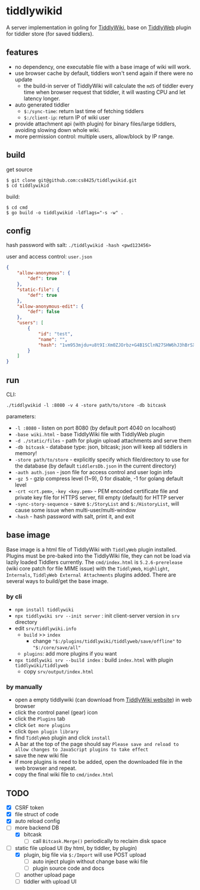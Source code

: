 # tiddlywikid

A server implementation in goling for [TiddlyWiki](http://tiddlywiki.com/), base on [TiddlyWeb](http://tiddlyweb.com/) plugin for tiddler store (for saved tiddlers).

## features

* no dependency, one executable file with a base image of wiki will work.
* use browser cache by default, tiddlers won't send again if there were no update
	* the build-in server of TiddlyWiki will calculate the `md5` of tiddler every time when browser request that tiddler, it will wasting CPU and let latency longer.
* auto generated tiddler
	* `$:/sync-time`: return last time of fetching tiddlers
	* `$:/client-ip`: return IP of wiki user
* provide attachment api (with plugin) for binary files/large tiddlers, avoiding slowing down whole wiki.
* more permission control: multiple users, allow/block by IP range.

## build

get source

	$ git clone git@github.com:cs8425/tiddlywikid.git
	$ cd tiddlywikid

build:

	$ cd cmd
	$ go build -o tiddlywikid -ldflags="-s -w" .

## config

hash password with salt: `./tiddlywikid -hash <pwd123456>`

user and access control: `user.json`

```json
{
	"allow-anonymous": {
		"def": true
	},
	"static-file": {
		"def": true
	},
	"allow-anonymous-edit": {
		"def": false
	},
	"users": [
		{
			"id": "test",
			"name": "",
			"hash": "1vm953mjdu+u8t9I:Xm0ZJOrbz+G4B1SClnN27SHW6hJ3hBrSXBf4pBemYEQ="
		}
	]
}
```

## run

CLI:

	./tiddlywikid -l :8080 -v 4 -store path/to/store -db bitcask

parameters:

* `-l :8080` - listen on port 8080 (by default port 4040 on localhost)
* `-base wiki.html` - base TiddlyWiki file with TiddlyWeb plugin
* `-d ./static/files` - path for plugin upload attachments and serve them
* `-db bitcask` - database type: json, bitcask; json will keep all tiddlers in memory! 
* `-store path/to/store` - explicitly specify which file/directory to use for the database (by default `tiddlersDb.json` in the current directory)
* `-auth auth.json` - json file for access control and user login info
* `-gz 5` - gzip compress level (1~9), 0 for disable, -1 for golang default level
* `-crt <crt.pem>`, `-key <key.pem>` - PEM encoded certificate file and private key file for HTTPS server, fill empty (default) for HTTP server
* `-sync-story-sequence` - save `$:/StoryList` and `$:/HistoryList`, will cause some issue when multi-user/multi-window
* `-hash` - hash password with salt, print it, and exit


## base image

Base image is a html file of TiddlyWiki with `TiddlyWeb` plugin installed.
Plugins must be pre-baked into the TiddlyWiki file, they can not be load via lazily loaded Tiddlers currently.
The `cmd/index.html` is `5.2.6-prerelease` (wiki core patch for file MIME issue) with the `TiddlyWeb`, `Highlight`, `Internals`, `TiddlyWeb External Attachments` plugins added.
There are several ways to build/get the base image.

### by cli
* `npm install tiddlywiki`
* `npx tiddlywiki srv --init server` : init client-server version in `srv` directory
* edit `srv/tiddlywiki.info`
	* `build` >> `index`
		* change `"$:/plugins/tiddlywiki/tiddlyweb/save/offline"` to `"$:/core/save/all"`
	* `plugins`: add more plugins if you want
* `npx tiddlywiki srv --build index` : build `index.html` with plugin `tiddlywiki/tiddlyweb`
	* copy `srv/output/index.html`

### by manually
* open a empty tiddlywiki (can download from [TiddlyWiki website](https://tiddlywiki.com/#GettingStarted)) in web browser
* click the control panel (gear) icon
* click the `Plugins` tab
* click `Get more plugins`
* click `Open plugin library`
* find `TiddlyWeb` plugin and click `install`
* A bar at the top of the page should say `Please save and reload to allow changes to JavaScript plugins to take effect`
* save the new wiki file
* if more plugins is need to be added, open the downloaded file in the web browser and repeat.
* copy the final wiki file to `cmd/index.html`

## TODO

* [x] CSRF token
* [x] file struct of code
* [x] auto reload config
* [ ] more backend DB
	* [x] bitcask
		* [ ] call `Bitcask.Merge()` periodically to reclaim disk space
* [ ] static file upload UI (by html, by tiddler, by plugin)
	* [x] plugin, big file via `$:/Import` will use POST upload
		* [ ] auto inject plugin without change base wiki file
		* [ ] plugin source code and docs
	* [ ] another upload page
	* [ ] tiddler with upload UI
